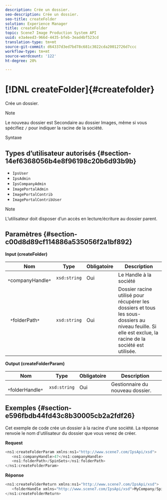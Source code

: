 ```yaml
---
description: Crée un dossier.
seo-description: Crée un dossier.
seo-title: createFolder
solution: Experience Manager
title: createFolder
topic: Scene7 Image Production System API
uuid: e3a4eed3-966d-4435-bfeb-3ead4bf523cd
translation-type: tm+mt
source-git-commit: d64337d3ed7bd78c681c3022cda20012726d7ccc
workflow-type: tm+mt
source-wordcount: '122'
ht-degree: 20%

---
```



# [!DNL createFolder]{#createfolder}

Crée un dossier.

>[!NOTE]
>
>Le nouveau dossier est Secondaire au dossier Images, même si vous spécifiez `/` pour indiquer la racine de la société.

Syntaxe

## Types d’utilisateur autorisés {#section-14ef6368056b4e8f96198c20b6d93b9b}

* `IpsUser`
* `IpsAdmin`
* `IpsCompanyAdmin`
* `ImagePortalAdmin`
* `ImagePortalContrib`
* `ImagePortalContribUser`

>[!NOTE]
>
>L’utilisateur doit disposer d’un accès en lecture/écriture au dossier parent.

## Paramètres {#section-c00d8d89cf114886a535056f2a1bf892}

**Input (createFolder)**

| Nom | Type | Obligatoire | Description |
|---|---|---|---|
| ` *`companyHandle`*` | `xsd:string` | Oui | Le Handle à la société |
| ` *`folderPath`*` | `xsd:string` | Oui | Dossier racine utilisé pour récupérer les dossiers et tous les sous-dossiers au niveau feuille. Si elle est exclue, la racine de la société est utilisée. |

**Output (createFolderParam)**

| Nom | Type | Obligatoire | Description |
|---|---|---|---|
| ` *`folderHandle`*` | `xsd:string` | Oui | Gestionnaire du nouveau dossier. |

## Exemples {#section-e596fbdb44fd43c8b30005cb2a2fdf26}

Cet exemple de code crée un dossier à la racine d&#39;une société. La réponse renvoie le nom d&#39;utilisateur du dossier que vous venez de créer.

**Request**

```java
<ns1:createFolderParam xmlns:ns1="http://www.scene7.com/IpsApi/xsd">
   <ns1:companyHandle>47</ns1:companyHandle>
   <ns1:folderPath>/SpinSets</ns1:folderPath>
</ns1:createFolderParam>
```

**Réponse**

```java
<ns1:createFolderReturn xmlns:ns1="http://www.scene7.com/IpsApi/xsd">
   <folderHandle xmlns="http://www.scene7.com/IpsApi/xsd">MyCompany/SpinSets/</folderHandle>
</ns1:createFolderReturn>
```

